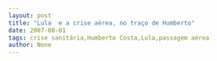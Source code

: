 ```yaml
---
layout: post
title: "Lula  e a crise aérea, no traço de Humberto"
date: 2007-08-01
tags: crise sanitária,Humberto Costa,Lula,passagem aérea
author: None
---
```

 